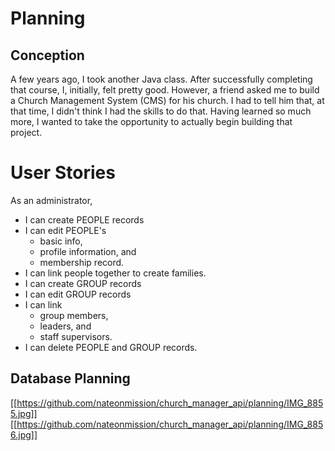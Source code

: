 # Planning
## Conception
A few years ago, I took another Java class. After successfully completing that course, I, initially, felt pretty good. However, a friend asked me to build a Church Management System (CMS) for his church. I had to tell him that, at that time, I didn't think I had the skills to do that. Having learned so much more, I wanted to take the opportunity to actually begin building that project.

# User Stories
As an administrator,
* I can create PEOPLE records
* I can edit PEOPLE's<br> 
  - basic info,<br> 
  - profile information, and<br>
  - membership record.
* I can link people together to create families.
* I can create GROUP records
* I can edit GROUP records
* I can link 
  - group members<People>,
  - leaders, and
  - staff supervisors.
* I can delete PEOPLE and GROUP records.

## Database Planning
[[https://github.com/nateonmission/church_manager_api/planning/IMG_8855.jpg]]
[[https://github.com/nateonmission/church_manager_api/planning/IMG_8856.jpg]]
  
